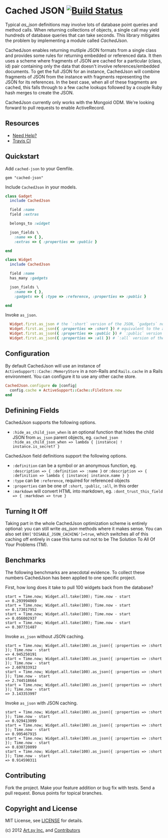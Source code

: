 Cached JSON [![Build Status](https://secure.travis-ci.org/dblock/cached-json.png)](http://travis-ci.org/dblock/cached-json)
===========

Typical *as_json* definitions may involve lots of database point queries and method calls. When returning collections of objects, a single call may yield hundreds of database queries that can take seconds. This library mitigates the problem by implementing a module called *CachedJson*.

CachedJson enables returning mutliple JSON formats from a single class and provides some rules for returning embedded or referenced data. It then uses a scheme where fragments of JSON are cached for a particular (class, id) pair containing only the data that doesn't involve references/embedded documents. To get the full JSON for an instance, CachedJson will combine fragments of JSON from the instance with fragments representing the JSON for its references. In the best case, when all of these fragments are cached, this falls through to a few cache lookups followed by a couple Ruby hash merges to create the JSON.

CachedJson currently only works with the Mongoid ODM. We're looking forward to pull requests to enable ActiveRecord.

Resources
---------

* [Need Help?](http://groups.google.com/group/cached-json)
* [Travis CI](https://secure.travis-ci.org/dblock/cached-json)

Quickstart
----------

Add `cached-json` to your Gemfile.

    gem "cached-json"

Include `CachedJson` in your models.

``` ruby
class Gadget
  include CachedJson

  field :name
  field :extras

  belongs_to :widget

  json_fields \
    :name => { },
    :extras => { :properties => :public }

end

class Widget
  include CachedJson

  field :name
  has_many :gadgets

  json_fields \
    :name => { },
    :gadgets => { :type => :reference, :properties => :public }

end
```

Invoke `as_json`.

``` ruby
  Widget.first.as_json # the `:short` version of the JSON, `gadgets` not included
  Widget.first.as_json({ :properties => :short }) # equivalent to the above
  Widget.first.as_json({ :properties => :public }) # `:public` version of the JSON, `gadgets` returned with `:short` JSON, no `:extras`
  Widget.first.as_json({ :properties => :all }) # `:all` version of the JSON, `gadgets` returned with `:all` JSON, including `:extras`
```

Configuration
-------------

By default CachedJson will use an instance of `ActiveSupport::Cache::MemoryStore` in a non-Rails and `Rails.cache` in a Rails environment. You can configure it to use any other cache store.

``` ruby
CachedJson.configure do |config|
  config.cache = ActiveSupport::Cache::FileStore.new
end
```

Definining Fields
-----------------

CachedJson supports the following options.

* `:hide_as_child_json_when` is an optional function that hides the child JSON from `as_json` parent objects, eg. `cached_json :hide_as_child_json_when => lambda { |instance| ! instance.is_secret? }`

CachedJson field definitions support the following options.

* `:definition` can be a symbol or an anonymous function, eg. `:description => { :definition => :name }` or `:description => { :definition => lambda { |instance| instance.name } }`
* `:type` can be `:reference`, required for referenced objects
* `:properties` can be one of `:short`, `:public`, `:all`, in this order
* `:markdown` will convert HTML into markdown, eg. `:dont_trust_this_field => { :markdown => true }`

Turning It Off
--------------

Taking part in the whole CachedJson optimization scheme is entirely optional: you can still write *as_json* methods where it makes sense. You can also set `ENV['DISABLE_JSON_CACHING']=true`, which switches all of this caching off entirely in case this turns out not to be The Solution To All Of Your Problems (TM).

Benchmarks
----------

The following benchmarks are anecdotal evidence. To collect these numbers CachedJson has been applied to one specific project.

First, how long does it take to pull 100 widgets back from the database?

    start = Time.now; Widget.all.take(100); Time.now - start
    => 0.293994069
    start = Time.now; Widget.all.take(100); Time.now - start
    => 0.173017952
    start = Time.now; Widget.all.take(100); Time.now - start
    => 0.056002937
    start = Time.now; Widget.all.take(100); Time.now - start
    => 0.307731487

Invoke `as_json` without JSON caching.

    start = Time.now; Widget.all.take(100).as_json({ :properties => :short }); Time.now - start
    => 4.945250191
    start = Time.now; Widget.all.take(100).as_json({ :properties => :short }); Time.now - start
    => 2.607833912
    start = Time.now; Widget.all.take(100).as_json({ :properties => :short }); Time.now - start
    => 2.744518664
    start = Time.now; Widget.all.take(100).as_json({ :properties => :short }); Time.now - start
    => 3.143353997

Invoke `as_json` with JSON caching.

    start = Time.now; Widget.all.take(100).as_json({ :properties => :short }); Time.now - start
    => 0.929413099
    start = Time.now; Widget.all.take(100).as_json({ :properties => :short }); Time.now - start
    => 0.995467915
    start = Time.now; Widget.all.take(100).as_json({ :properties => :short }); Time.now - start
    => 0.830720099
    start = Time.now; Widget.all.take(100).as_json({ :properties => :short }); Time.now - start
    => 0.914590311

Contributing
------------

Fork the project. Make your feature addition or bug fix with tests. Send a pull request. Bonus points for topical branches.

Copyright and License
---------------------

MIT License, see [LICENSE](LICENSE.md) for details.

(c) 2012 [Art.sy Inc.](http://artsy.github.com) and [Contributors](CONTRIBUTORS.md)
